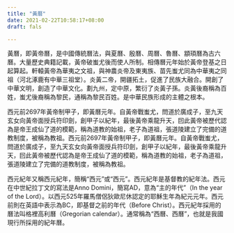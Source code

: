 ```yaml
---
title: "黃曆"
date: 2021-02-22T10:58:17+08:00
draft: fals

---
```


黃曆，即黃帝曆，是中國傳統曆法，與夏曆、殷曆、周曆、魯曆、顓頊曆為古六曆。大量歷史典籍記載，黃帝破蚩尤後而使人所制。相傳曆元年始於黃帝登基之日起算起。軒轅黃帝為華夷之文祖，與神農炎帝及東夷族、苗先蚩尤同為中華夷之同祖（河北涿鹿有中華三祖堂）。炎黃二帝，開疆拓土，促進了民族大融合。開創了中華文明，創造了中華文化。劃九州，定中原，繁衍了炎黃子孫。炎黃後裔稱為百姓，蚩尤後裔稱為黎民，通稱為黎民百姓。是中華民族形成的主體之根本。



西元前2697年黃帝制甲子，即黃曆元年。自黃帝戰蚩尤，問道於廣成子，至九天玄女向黃帝面授兵符印劍，創甲子以紀年，最後黃帝乘龍升天，囙此黃帝被歷代認為是帝王成仙了道的模範，稱為道教的始祖，老子為道祖，張道陵建立了完備的道教制度，被稱為教祖。西元前2697年黃帝制甲子，即黃曆元年。自黃帝戰蚩尤，問道於廣成子，至九天玄女向黃帝面授兵符印劍，創甲子以紀年，最後黃帝乘龍升天，囙此黃帝被歷代認為是帝王成仙了道的模範，稱為道教的始祖，老子為道祖，張道陵建立了完備的道教制度，被稱為教祖。



西元紀年又稱西元紀年，簡稱“西元”或“西元”。西元紀年是基督教的紀年法。西元在中世紀拉丁文的寫法是Anno Domini，簡寫AD，意為“主的年代”（In the year of the Lord）。以西元525年羅馬僧侶狄歐尼休認定的耶穌生年為紀元元年。西元前則在英語中表示為BC，即基督之前的年代（Before Christ）。西元紀年採用的曆法叫格裡高利曆（Gregorian calendar）。通常稱為“西曆、西曆”，也就是我國現行所採用的紀年曆。

